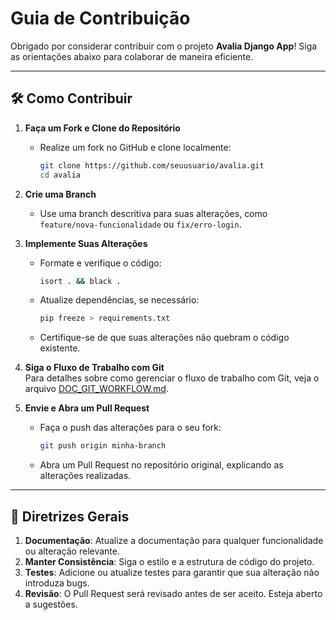 # Guia de Contribuição

Obrigado por considerar contribuir com o projeto **Avalia Django App**! Siga as orientações abaixo para colaborar de maneira eficiente.

---

## 🛠️ Como Contribuir

1. **Faça um Fork e Clone do Repositório**  
   - Realize um fork no GitHub e clone localmente:
     ```bash
     git clone https://github.com/seuusuario/avalia.git
     cd avalia
     ```

2. **Crie uma Branch**  
   - Use uma branch descritiva para suas alterações, como `feature/nova-funcionalidade` ou `fix/erro-login`.

3. **Implemente Suas Alterações**  
   - Formate e verifique o código:
     ```bash
     isort . && black .
     ```
   - Atualize dependências, se necessário:
     ```bash
     pip freeze > requirements.txt
     ```
   - Certifique-se de que suas alterações não quebram o código existente.

4. **Siga o Fluxo de Trabalho com Git**  
   Para detalhes sobre como gerenciar o fluxo de trabalho com Git, veja o arquivo [DOC_GIT_WORKFLOW.md](./DOC_GIT_WORKFLOW.md).

5. **Envie e Abra um Pull Request**  
   - Faça o push das alterações para o seu fork:
     ```bash
     git push origin minha-branch
     ```
   - Abra um Pull Request no repositório original, explicando as alterações realizadas.

---

## 🎯 Diretrizes Gerais

1. **Documentação**: Atualize a documentação para qualquer funcionalidade ou alteração relevante.
2. **Manter Consistência**: Siga o estilo e a estrutura de código do projeto.
3. **Testes**: Adicione ou atualize testes para garantir que sua alteração não introduza bugs.
4. **Revisão**: O Pull Request será revisado antes de ser aceito. Esteja aberto a sugestões.
